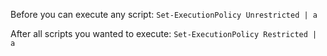 Before you can execute any script:          `Set-ExecutionPolicy Unrestricted | a`

After all scripts you wanted to execute:    `Set-ExecutionPolicy Restricted | a`